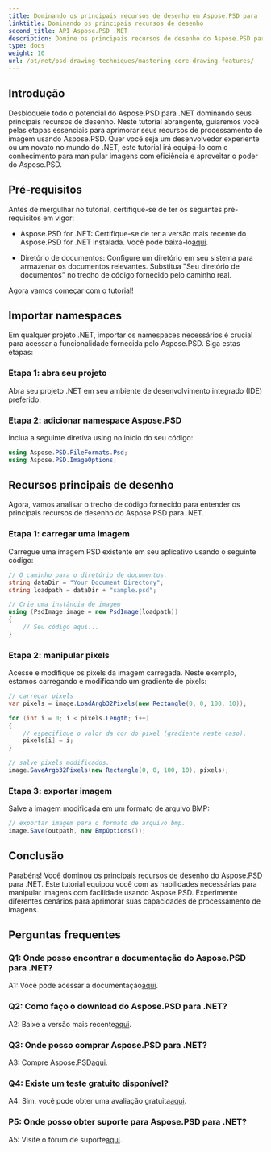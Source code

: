 ```yaml
---
title: Dominando os principais recursos de desenho em Aspose.PSD para .NET
linktitle: Dominando os principais recursos de desenho
second_title: API Aspose.PSD .NET
description: Domine os principais recursos de desenho do Aspose.PSD para .NET com nosso tutorial passo a passo. Aprimore as habilidades de processamento de imagens sem esforço.
type: docs
weight: 10
url: /pt/net/psd-drawing-techniques/mastering-core-drawing-features/
---
```

## Introdução

Desbloqueie todo o potencial do Aspose.PSD para .NET dominando seus principais recursos de desenho. Neste tutorial abrangente, guiaremos você pelas etapas essenciais para aprimorar seus recursos de processamento de imagem usando Aspose.PSD. Quer você seja um desenvolvedor experiente ou um novato no mundo do .NET, este tutorial irá equipá-lo com o conhecimento para manipular imagens com eficiência e aproveitar o poder do Aspose.PSD.

## Pré-requisitos

Antes de mergulhar no tutorial, certifique-se de ter os seguintes pré-requisitos em vigor:

-  Aspose.PSD for .NET: Certifique-se de ter a versão mais recente do Aspose.PSD for .NET instalada. Você pode baixá-lo[aqui](https://releases.aspose.com/psd/net/).

- Diretório de documentos: Configure um diretório em seu sistema para armazenar os documentos relevantes. Substitua "Seu diretório de documentos" no trecho de código fornecido pelo caminho real.

Agora vamos começar com o tutorial!

## Importar namespaces

Em qualquer projeto .NET, importar os namespaces necessários é crucial para acessar a funcionalidade fornecida pelo Aspose.PSD. Siga estas etapas:

### Etapa 1: abra seu projeto

Abra seu projeto .NET em seu ambiente de desenvolvimento integrado (IDE) preferido.

### Etapa 2: adicionar namespace Aspose.PSD

Inclua a seguinte diretiva using no início do seu código:

```csharp
using Aspose.PSD.FileFormats.Psd;
using Aspose.PSD.ImageOptions;
```

## Recursos principais de desenho

Agora, vamos analisar o trecho de código fornecido para entender os principais recursos de desenho do Aspose.PSD para .NET.

### Etapa 1: carregar uma imagem

Carregue uma imagem PSD existente em seu aplicativo usando o seguinte código:

```csharp
// O caminho para o diretório de documentos.
string dataDir = "Your Document Directory";
string loadpath = dataDir + "sample.psd";

// Crie uma instância de imagem
using (PsdImage image = new PsdImage(loadpath))
{
    // Seu código aqui...
}
```

### Etapa 2: manipular pixels

Acesse e modifique os pixels da imagem carregada. Neste exemplo, estamos carregando e modificando um gradiente de pixels:

```csharp
// carregar pixels
var pixels = image.LoadArgb32Pixels(new Rectangle(0, 0, 100, 10));

for (int i = 0; i < pixels.Length; i++)
{
    // especifique o valor da cor do pixel (gradiente neste caso).
    pixels[i] = i;
}

// salve pixels modificados.
image.SaveArgb32Pixels(new Rectangle(0, 0, 100, 10), pixels);
```

### Etapa 3: exportar imagem

Salve a imagem modificada em um formato de arquivo BMP:

```csharp
// exportar imagem para o formato de arquivo bmp.
image.Save(outpath, new BmpOptions());
```

## Conclusão

Parabéns! Você dominou os principais recursos de desenho do Aspose.PSD para .NET. Este tutorial equipou você com as habilidades necessárias para manipular imagens com facilidade usando Aspose.PSD. Experimente diferentes cenários para aprimorar suas capacidades de processamento de imagens.

## Perguntas frequentes

### Q1: Onde posso encontrar a documentação do Aspose.PSD para .NET?

 A1: Você pode acessar a documentação[aqui](https://reference.aspose.com/psd/net/).

### Q2: Como faço o download do Aspose.PSD para .NET?

 A2: Baixe a versão mais recente[aqui](https://releases.aspose.com/psd/net/).

### Q3: Onde posso comprar Aspose.PSD para .NET?

 A3: Compre Aspose.PSD[aqui](https://purchase.aspose.com/buy).

### Q4: Existe um teste gratuito disponível?

 A4: Sim, você pode obter uma avaliação gratuita[aqui](https://releases.aspose.com/).

### P5: Onde posso obter suporte para Aspose.PSD para .NET?

 A5: Visite o fórum de suporte[aqui](https://forum.aspose.com/c/psd/34).